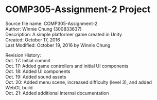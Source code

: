 # COMP305-Assignment-2 Project

Source file name: COMP305-Assignment-2  
Author: Winnie Chung (300833637)  
Description: A simple platformer game created in Unity  
Created: October 17, 2016  
Last Modified: October 19, 2016 by Winnie Chung  
  
Revision History:  
Oct. 17: Initial commit  
Oct. 17: Added game controllers and initial UI components  
Oct. 18: Added UI components  
Oct. 19: Added sound assets  
Oct. 20: Added menu scene, increased difficulty (level 3), and added WebGL build  
Oct. 21: Added additional internal documentation  